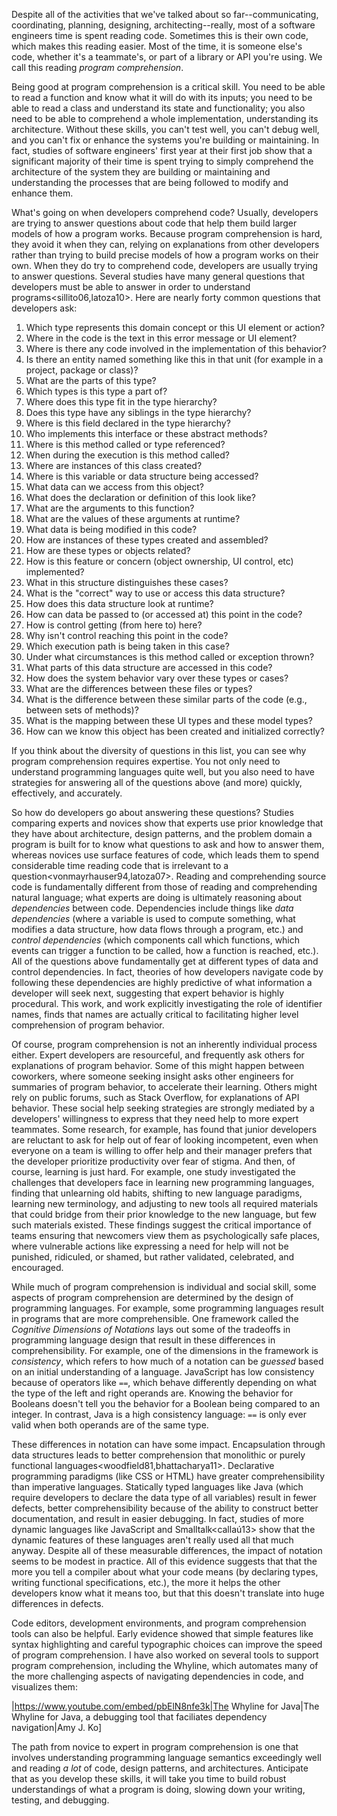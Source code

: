 Despite all of the activities that we've talked about so far--communicating, coordinating, planning, designing, architecting--really, most of a software engineers time is spent reading code<maalej14>. Sometimes this is their own code, which makes this reading easier. Most of the time, it is someone else's code, whether it's a teammate's, or part of a library or API you're using. We call this reading *program comprehension*.
		
Being good at program comprehension is a critical skill. You need to be able to read a function and know what it will do with its inputs; you need to be able to read a class and understand its state and functionality; you also need to be able to comprehend a whole implementation, understanding its architecture. Without these skills, you can't test well, you can't debug well, and you can't fix or enhance the systems you're building or maintaining. In fact, studies of software engineers' first year at their first job show that a significant majority of their time is spent trying to simply comprehend the architecture of the system they are building or maintaining and understanding the processes that are being followed to modify and enhance them<dagenais10>.
		
What's going on when developers comprehend code? Usually, developers are trying to answer questions about code that help them build larger models of how a program works. Because program comprehension is hard, they avoid it when they can, relying on explanations from other developers rather than trying to build precise models of how a program works on their own<roehm12>. When they do try to comprehend code, developers are usually trying to answer questions. Several studies have many general questions that developers must be able to answer in order to understand programs<sillito06,latoza10>. Here are nearly forty common questions that developers ask:
		
1. Which type represents this domain concept or this UI element or action?
2. Where in the code is the text in this error message or UI element?
3. Where is there any code involved in the implementation of this behavior?
4. Is there an entity named something like this in that unit (for example in a project, package or class)?
5. What are the parts of this type?
6. Which types is this type a part of?
7. Where does this type fit in the type hierarchy?
8. Does this type have any siblings in the type hierarchy?
9. Where is this field declared in the type hierarchy?
10. Who implements this interface or these abstract methods?
11. Where is this method called or type referenced?
12. When during the execution is this method called?
13. Where are instances of this class created?
14. Where is this variable or data structure being accessed?
15. What data can we access from this object?
16. What does the declaration or definition of this look like?
17. What are the arguments to this function?
18. What are the values of these arguments at runtime?
19. What data is being modified in this code?
20. How are instances of these types created and assembled?
21. How are these types or objects related?
22. How is this feature or concern (object ownership, UI control, etc) implemented?
23. What in this structure distinguishes these cases?
24. What is the "correct" way to use or access this data structure?
25. How does this data structure look at runtime?
26. How can data be passed to (or accessed at) this point in the code?
27. How is control getting (from here to) here?
28. Why isn't control reaching this point in the code?
29. Which execution path is being taken in this case?
30. Under what circumstances is this method called or exception thrown?
31. What parts of this data structure are accessed in this code?
32. How does the system behavior vary over these types or cases?
33. What are the differences between these files or types?
34. What is the difference between these similar parts of the code (e.g., between sets of methods)?
35. What is the mapping between these UI types and these model types?
36. How can we know this object has been created and initialized correctly?

If you think about the diversity of questions in this list, you can see why program comprehension requires expertise. You not only need to understand programming languages quite well, but you also need to have strategies for answering all of the questions above (and more) quickly, effectively, and accurately.

So how do developers go about answering these questions? Studies comparing experts and novices show that experts use prior knowledge that they have about architecture, design patterns, and the problem domain a program is built for to know what questions to ask and how to answer them, whereas novices use surface features of code, which leads them to spend considerable time reading code that is irrelevant to a question<vonmayrhauser94,latoza07>. Reading and comprehending source code is fundamentally different from those of reading and comprehending natural language<binkley13>; what experts are doing is ultimately reasoning about *dependencies* between code<weiser81>. Dependencies include things like *data dependencies* (where a variable is used to compute something, what modifies a data structure, how data flows through a program, etc.) and *control dependencies* (which components call which functions, which events can trigger a function to be called, how a function is reached, etc.). All of the questions above fundamentally get at different types of data and control dependencies. In fact, theories of how developers navigate code by following these dependencies are highly predictive of what information a developer will seek next<fleming13>, suggesting that expert behavior is highly procedural. This work, and work explicitly investigating the role of identifier names<lawrie06>, finds that names are actually critical to facilitating higher level comprehension of program behavior.

Of course, program comprehension is not an inherently individual process either. Expert developers are resourceful, and frequently ask others for explanations of program behavior. Some of this might happen between coworkers, where someone seeking insight asks other engineers for summaries of program behavior, to accelerate their learning<ko07>. Others might rely on public forums, such as Stack Overflow, for explanations of API behavior<mamykina11>. These social help seeking strategies are strongly mediated by a developers' willingness to express that they need help to more expert teammates. Some research, for example, has found that junior developers are reluctant to ask for help out of fear of looking incompetent, even when everyone on a team is willing to offer help and their manager prefers that the developer prioritize productivity over fear of stigma<begel08>. And then, of course, learning is just hard. For example, one study investigated the challenges that developers face in learning new programming languages, finding that unlearning old habits, shifting to new language paradigms, learning new terminology, and adjusting to new tools all required materials that could bridge from their prior knowledge to the new language, but few such materials existed<shrestha20>. These findings suggest the critical importance of teams ensuring that newcomers view them as psychologically safe places, where vulnerable actions like expressing a need for help will not be punished, ridiculed, or shamed, but rather validated, celebrated, and encouraged.

While much of program comprehension is individual and social skill, some aspects of program comprehension are determined by the design of programming languages. For example, some programming languages result in programs that are more comprehensible. One framework called the _Cognitive Dimensions of Notations_<green89> lays out some of the tradeoffs in programming language design that result in these differences in comprehensibility. For example, one of the dimensions in the framework is *consistency*, which refers to how much of a notation can be _guessed_ based on an initial understanding of a language. JavaScript has low consistency because of operators like `==`, which behave differently depending on what the type of the left and right operands are. Knowing the behavior for Booleans doesn't tell you the behavior for a Boolean being compared to an integer. In contrast, Java is a high consistency language: `==` is only ever valid when both operands are of the same type.

These differences in notation can have some impact. Encapsulation through data structures leads to better comprehension that monolithic or purely functional languages<woodfield81,bhattacharya11>. Declarative programming paradigms (like CSS or HTML) have greater comprehensibility than imperative languages<salvaneschi14>. Statically typed languages like Java (which require developers to declare the data type of all variables) result in fewer defects<ray14>, better comprehensibility because of the ability to construct better documentation<endrikat14>, and result in easier debugging<hanenberg13>. In fact, studies of more dynamic languages like JavaScript and Smalltalk<callaú13> show that the dynamic features of these languages aren't really used all that much anyway. Despite all of these measurable differences, the impact of notation seems to be modest in practice<ray14>. All of this evidence suggests that that the more you tell a compiler about what your code means (by declaring types, writing functional specifications, etc.), the more it helps the other developers know what it means too, but that this doesn't translate into huge differences in defects.		

Code editors, development environments, and program comprehension tools can also be helpful. Early evidence showed that simple features like syntax highlighting and careful typographic choices can improve the speed of program comprehension<baecker88>. I have also worked on several tools to support program comprehension, including the Whyline, which automates many of the more challenging aspects of navigating dependencies in code, and visualizes them<ko09>:

|https://www.youtube.com/embed/pbElN8nfe3k|The Whyline for Java|The Whyline for Java, a debugging tool that faciliates dependency navigation|Amy J. Ko]

The path from novice to expert in program comprehension is one that involves understanding programming language semantics exceedingly well and reading _a lot_ of code, design patterns, and architectures. Anticipate that as you develop these skills, it will take you time to build robust understandings of what a program is doing, slowing down your writing, testing, and debugging.